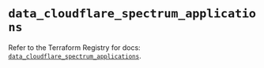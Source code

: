 # `data_cloudflare_spectrum_applications`

Refer to the Terraform Registry for docs: [`data_cloudflare_spectrum_applications`](https://registry.terraform.io/providers/cloudflare/cloudflare/5.6.0/docs/data-sources/spectrum_applications).
